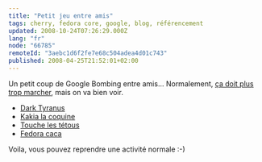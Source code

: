 ```yaml
---
title: "Petit jeu entre amis"
tags: cherry, fedora core, google, blog, référencement
updated: 2008-10-24T07:26:29.000Z
lang: "fr"
node: "66785"
remoteId: "3aebc1d6f2fe7e68c504adea4d01c743"
published: 2008-04-25T21:52:01+02:00
---
```


Un petit coup de Google Bombing entre amis... Normalement, [ça doit plus trop marcher](http://www.webrankinfo.com/actualites/200702-la-fin-des-google-bombings.htm), mais on va bien voir.

* [Dark Tyranus](http://www.nicolas-martinez.info/)
* [Kakia la coquine](http://t-ka.net/blog)
* [Touche les tétous](http://www.frefred.fr)
* [Fedora caca](http://www.llaumgui.com)

Voila, vous pouvez reprendre une activité normale :-)

